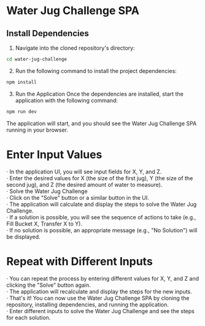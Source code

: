 # Water Jug Challenge SPA

## Install Dependencies
1. Navigate into the cloned repository's directory:
 ```bash
 cd water-jug-challenge
 ```
   
2. Run the following command to install the project dependencies:
 ```bash
 npm install
``` 

3. Run the Application
Once the dependencies are installed, start the application with the following command:
```bash
npm run dev
``` 
The application will start, and you should see the Water Jug Challenge SPA running in your browser.

# Enter Input Values
· In the application UI, you will see input fields for X, Y, and Z.<br>
· Enter the desired values for X (the size of the first jug), Y (the size of the second jug), and Z (the desired amount of water to measure).<br>
· Solve the Water Jug Challenge<br>
· Click on the "Solve" button or a similar button in the UI.<br>
· The application will calculate and display the steps to solve the Water Jug Challenge.<br>
· If a solution is possible, you will see the sequence of actions to take (e.g., Fill Bucket X, Transfer X to Y).<br>
· If no solution is possible, an appropriate message (e.g., "No Solution") will be displayed.<br> 

# Repeat with Different Inputs
· You can repeat the process by entering different values for X, Y, and Z and clicking the "Solve" button again.<br>
· The application will recalculate and display the steps for the new inputs.<br>
· That's it! You can now use the Water Jug Challenge SPA by cloning the repository, installing dependencies, and running the application.<br>
· Enter different inputs to solve the Water Jug Challenge and see the steps for each solution.<br>
